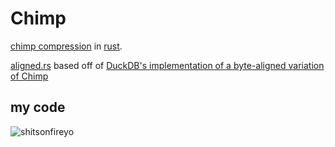 # Chimp
[chimp compression](https://vldb.org/pvldb/vol15/p3058-liakos.pdf) in [rust](https://www.youtube.com/watch?v=dQw4w9WgXcQ). 

[aligned.rs](src/aligned.rs) based off of [DuckDB's implementation of a byte-aligned variation of Chimp](https://github.com/duckdb/duckdb/pull/5044)

## my code
![shitsonfireyo](https://user-images.githubusercontent.com/72973431/211576509-1abf63b2-9340-4aad-908f-f6cda1ff9495.jpg)
